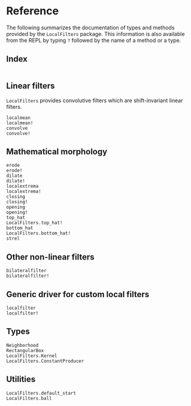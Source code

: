 # Reference

The following summarizes the documentation of types and methods provided by the
`LocalFilters` package. This information is also available from the REPL by
typing `?` followed by the name of a method or a type.


## Index

```@index
```


## Linear filters

`LocalFilters` provides convolutive filters which are shift-invariant linear
filters.

```@docs
localmean
localmean!
convolve
convolve!
```

## Mathematical morphology

```@docs
erode
erode!
dilate
dilate!
localextrema
localextrema!
closing
closing!
opening
opening!
top_hat
LocalFilters.top_hat!
bottom_hat
LocalFilters.bottom_hat!
strel
```

## Other non-linear filters

```@docs
bilateralfilter
bilateralfilter!
```

## Generic driver for custom local filters

```@docs
localfilter
localfilter!
```

## Types

```@docs
Neighborhood
RectangularBox
LocalFilters.Kernel
LocalFilters.ConstantProducer
```

## Utilities

```@docs
LocalFilters.default_start
LocalFilters.ball
```
